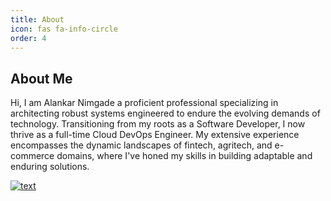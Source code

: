 ```yaml
---
title: About
icon: fas fa-info-circle
order: 4
---
```


## About Me
Hi, I am Alankar Nimgade a proficient professional specializing in architecting robust systems engineered to endure the evolving demands of technology. Transitioning from my roots as a Software Developer, I now thrive as a full-time Cloud DevOps Engineer. My extensive experience encompasses the dynamic landscapes of fintech, agritech, and e-commerce domains, where I've honed my skills in building adaptable and enduring solutions.


[![text](https://img.shields.io/badge/LinkedIn-0077B5?style=for-the-badge&logo=linkedin&logoColor=white)](https://www.linkedin.com/in/alankar-nimgade-431ab1155/)